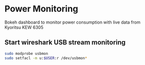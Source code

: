 # Power Monitoring
Bokeh dashboard to monitor power consumption with live data from Kyoritsu KEW 6305


## Start wireshark USB stream monitoring

```bash
sudo modprobe usbmon
sudo setfacl -m u:$USER:r /dev/usbmon*
```
